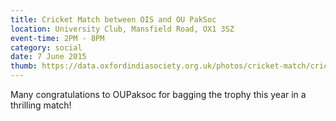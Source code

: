 ```yaml
---
title: Cricket Match between OIS and OU PakSoc
location: University Club, Mansfield Road, OX1 3SZ
event-time: 2PM - 8PM
category: social
date: 7 June 2015
thumb: https://data.oxfordindiasociety.org.uk/photos/cricket-match/cricket_match.jpg
---
```


Many congratulations to OUPaksoc for bagging the trophy this year in a
thrilling match!


